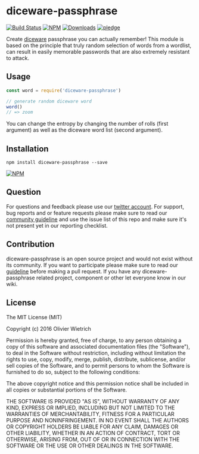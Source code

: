 # diceware-passphrase

[![Build Status](https://travis-ci.org/bredele/diceware-passphrase.svg?branch=master)](https://travis-ci.org/bredele/diceware-passphrase)
 [![NPM](https://img.shields.io/npm/v/diceware-passphrase.svg)](https://www.npmjs.com/package/diceware-passphrase)
 [![Downloads](https://img.shields.io/npm/dm/diceware-passphrase.svg)](http://npm-stat.com/charts.html?package=diceware-passphrase)
 [![pledge](https://bredele.github.io/contributing-guide/community-pledge.svg)](https://github.com/bredele/contributing-guide/blob/master/guidelines.md)

Create [diceware](https://en.wikipedia.org/wiki/Diceware) passphrase you can actually remember! This module is based on the principle that truly random selection of words from a wordlist, can result in easily memorable passwords that are also extremely resistant to attack.

## Usage

```js
const word = require('diceware-passphrase')

// generate random diceware word
word()
// => zoom
```

You can change the entropy by changing the number of rolls (first argument) as well as the diceware word list (second argument).


## Installation

```shell
npm install diceware-passphrase --save
```

[![NPM](https://nodei.co/npm/diceware-passphrase.png)](https://nodei.co/npm/diceware-passphrase/)


## Question

For questions and feedback please use our [twitter account](https://twitter.com/bredeleca). For support, bug reports and or feature requests please make sure to read our
<a href="https://github.com/bredele/contributing-guide/blob/master/guidelines.md" target="_blank">community guideline</a> and use the issue list of this repo and make sure it's not present yet in our reporting checklist.

## Contribution

diceware-passphrase is an open source project and would not exist without its community. If you want to participate please make sure to read our <a href="https://github.com/bredele/contributing-guide/blob/master/guidelines.md" target="_blank">guideline</a> before making a pull request. If you have any diceware-passphrase related project, component or other let everyone know in our wiki.

## License

The MIT License (MIT)

Copyright (c) 2016 Olivier Wietrich

Permission is hereby granted, free of charge, to any person obtaining a copy
of this software and associated documentation files (the "Software"), to deal
in the Software without restriction, including without limitation the rights
to use, copy, modify, merge, publish, distribute, sublicense, and/or sell
copies of the Software, and to permit persons to whom the Software is
furnished to do so, subject to the following conditions:

The above copyright notice and this permission notice shall be included in all
copies or substantial portions of the Software.

THE SOFTWARE IS PROVIDED "AS IS", WITHOUT WARRANTY OF ANY KIND, EXPRESS OR
IMPLIED, INCLUDING BUT NOT LIMITED TO THE WARRANTIES OF MERCHANTABILITY,
FITNESS FOR A PARTICULAR PURPOSE AND NONINFRINGEMENT. IN NO EVENT SHALL THE
AUTHORS OR COPYRIGHT HOLDERS BE LIABLE FOR ANY CLAIM, DAMAGES OR OTHER
LIABILITY, WHETHER IN AN ACTION OF CONTRACT, TORT OR OTHERWISE, ARISING FROM,
OUT OF OR IN CONNECTION WITH THE SOFTWARE OR THE USE OR OTHER DEALINGS IN THE
SOFTWARE.
